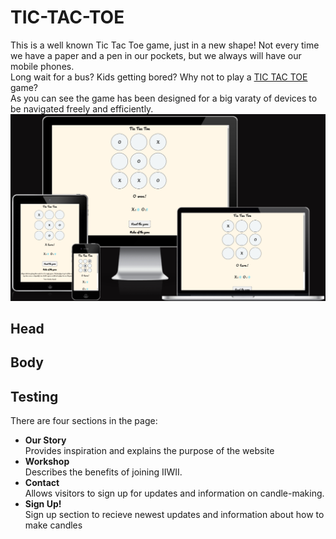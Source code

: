 # TIC-TAC-TOE
This is a well known Tic Tac Toe game, just in a new shape! Not every time we have a paper and a pen in our pockets, but we always will have our mobile phones.<br> Long wait for a bus? Kids getting bored? Why not to play a [TIC TAC TOE](https://kristine-kiki.github.io/Tic-Tac-Toe/) game? <br> As you can see the game has been designed for a big varaty of devices to be navigated freely and efficiently.<br>
<img src="assets/pictures/response .png">

## Head

## Body

## Testing
There are four sections in the page:
<ul><li><strong>Our Story</strong></li>
Provides inspiration and explains the purpose of the website
<li><strong>Workshop</strong></li>
Describes the benefits of joining IIWII.
<li><strong>Contact</strong></li>
Allows visitors to sign up for updates and information on candle-making.
<li><strong>Sign Up!</strong></li>
Sign up section to recieve newest updates and information about how to make candles<br>
